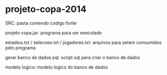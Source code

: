 # projeto-copa-2014

SRC:
pasta contendo codigo fonte

projeto copa.jar:
programa para ser executado

estadios.txt / selecoes.txt / jogadores.txt:
arquivos para serem consumidos pelo programa

gerar banco de dados.sql:
script sql para criar o banco de dados

modelo logico:
modelo logico do banco de dados
